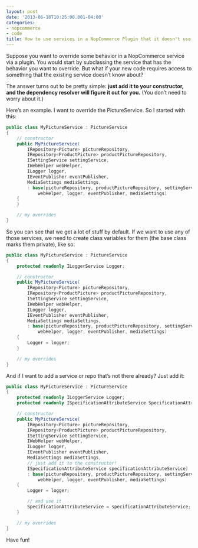 ```yaml
---
layout: post
date: '2013-06-18T10:25:00.001-04:00'
categories:
- nopcommerce
- code
title: How to use services in a NopCommerce Plugin that it doesn't use by default
---
```


Suppose you want to override some behavior in a NopCommerce service via a plugin. You would start by subclassing the service that has the behavior you want to override. But what if your new code requires access to something that the existing service doesn’t know about? 

The answer turns out to be pretty simple: **just add it to your constructor, and the dependency resolver will figure it out for you.** (You don’t need to worry about it.)

Here’s an example. I want to override the PictureService. So I started with this:
```cs
public class MyPictureService : PictureService
{
    // constructor
    public MyPictureService(
        IRepository<Picture> pictureRepository, 
        IRepository<ProductPicture> productPictureRepository,
        ISettingService settingService, 
        IWebHelper webHelper, 
        ILogger logger, 
        IEventPublisher eventPublisher, 
        MediaSettings mediaSettings,
        : base(pictureRepository, productPictureRepository, settingService, 
            webHelper, logger, eventPublisher, mediaSettings)
    {
    }

    // my overrides
}
```


So you can see that we get a lot of stuff by default. If we want to use any of those services, we need to create class variables for them (the base class marks them private), like so:

```cs
public class MyPictureService : PictureService
{
    protected readonly ILoggerService Logger;

    // constructor
    public MyPictureService(
        IRepository<Picture> pictureRepository, 
        IRepository<ProductPicture> productPictureRepository,
        ISettingService settingService, 
        IWebHelper webHelper, 
        ILogger logger, 
        IEventPublisher eventPublisher, 
        MediaSettings mediaSettings,
        : base(pictureRepository, productPictureRepository, settingService, 
            webHelper, logger, eventPublisher, mediaSettings)
    {
        Logger = logger;
    }

    // my overrides
}
```

And if I want to add a service or repo that’s not there already? Just add it:
```cs
public class MyPictureService : PictureService
{
    protected readonly ILoggerService Logger;
    protected readonly ISpecificationAttributeService SpecificationAttributeService;

    // constructor
    public MyPictureService(
        IRepository<Picture> pictureRepository, 
        IRepository<ProductPicture> productPictureRepository,
        ISettingService settingService, 
        IWebHelper webHelper, 
        ILogger logger, 
        IEventPublisher eventPublisher, 
        MediaSettings mediaSettings,
        // just add it to the constructor!
        ISpecificationAttributeService specificationAttributeService)
        : base(pictureRepository, productPictureRepository, settingService, 
            webHelper, logger, eventPublisher, mediaSettings)
    {
        Logger = logger;

        // and use it
        SpecificationAttributeService = specificationAttributeService;
    }

    // my overrides
}
```


Have fun!